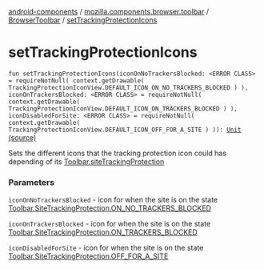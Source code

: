 [android-components](../../index.md) / [mozilla.components.browser.toolbar](../index.md) / [BrowserToolbar](index.md) / [setTrackingProtectionIcons](./set-tracking-protection-icons.md)

# setTrackingProtectionIcons

`fun setTrackingProtectionIcons(iconOnNoTrackersBlocked: <ERROR CLASS> = requireNotNull(
            context.getDrawable(
                TrackingProtectionIconView.DEFAULT_ICON_ON_NO_TRACKERS_BLOCKED
            )
        ), iconOnTrackersBlocked: <ERROR CLASS> = requireNotNull(
            context.getDrawable(
                TrackingProtectionIconView.DEFAULT_ICON_ON_TRACKERS_BLOCKED
            )
        ), iconDisabledForSite: <ERROR CLASS> = requireNotNull(
            context.getDrawable(
                TrackingProtectionIconView.DEFAULT_ICON_OFF_FOR_A_SITE
            )
        )): `[`Unit`](https://kotlinlang.org/api/latest/jvm/stdlib/kotlin/-unit/index.html) [(source)](https://github.com/mozilla-mobile/android-components/blob/master/components/browser/toolbar/src/main/java/mozilla/components/browser/toolbar/BrowserToolbar.kt#L244)

Sets the different icons that the tracking protection icon could has depending of its
[Toolbar.siteTrackingProtection](../../mozilla.components.concept.toolbar/-toolbar/site-tracking-protection.md)

### Parameters

`iconOnNoTrackersBlocked` - icon for when the site is on the state
[Toolbar.SiteTrackingProtection.ON_NO_TRACKERS_BLOCKED](../../mozilla.components.concept.toolbar/-toolbar/-site-tracking-protection/-o-n_-n-o_-t-r-a-c-k-e-r-s_-b-l-o-c-k-e-d.md)

`iconOnTrackersBlocked` - icon for when the site is on the state
[Toolbar.SiteTrackingProtection.ON_TRACKERS_BLOCKED](../../mozilla.components.concept.toolbar/-toolbar/-site-tracking-protection/-o-n_-t-r-a-c-k-e-r-s_-b-l-o-c-k-e-d.md)

`iconDisabledForSite` - icon for when the site is on the state
[Toolbar.SiteTrackingProtection.OFF_FOR_A_SITE](../../mozilla.components.concept.toolbar/-toolbar/-site-tracking-protection/-o-f-f_-f-o-r_-a_-s-i-t-e.md)